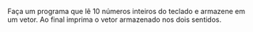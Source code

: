 Faça um programa que lê 10 números inteiros do teclado e armazene em um vetor. Ao final
imprima o vetor armazenado nos dois sentidos.
